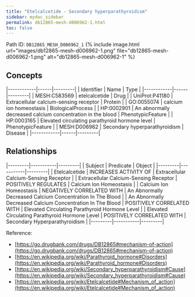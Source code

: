 ```yaml
---
title: "Etelcalcetide - Secondary hyperparathyroidism"
sidebar: mydoc_sidebar
permalink: db12865-mesh-d006962-1.html
toc: false 
---
```



Path ID: `DB12865_MESH_D006962_1`
{% include image.html url="images/db12865-mesh-d006962-1.png" file="db12865-mesh-d006962-1.png" alt="db12865-mesh-d006962-1" %}

## Concepts

|------------|------|---------|
| Identifier | Name | Type    |
|------------|------|---------|
| MESH:C583569 | etelcalcetide | Drug |
| UniProt:P41180 | Extracellular calcium-sensing receptor | Protein |
| GO:0055074 | calcium ion homeostasis | BiologicalProcess |
| HP:0002901 | An abnormally decreased calcium concentration in the blood | PhenotypicFeature |
| HP:0003165 | Elevated circulating parathyroid hormone level | PhenotypicFeature |
| MESH:D006962 | Secondary hyperparathyroidism | Disease |
|------------|------|---------|

## Relationships

|---------|-----------|---------|
| Subject | Predicate | Object  |
|---------|-----------|---------|
| Etelcalcetide | INCREASES ACTIVITY OF | Extracellular Calcium-Sensing Receptor |
| Extracellular Calcium-Sensing Receptor | POSITIVELY REGULATES | Calcium Ion Homeostasis |
| Calcium Ion Homeostasis | NEGATIVELY CORRELATED WITH | An Abnormally Decreased Calcium Concentration In The Blood |
| An Abnormally Decreased Calcium Concentration In The Blood | POSITIVELY CORRELATED WITH | Elevated Circulating Parathyroid Hormone Level |
| Elevated Circulating Parathyroid Hormone Level | POSITIVELY CORRELATED WITH | Secondary Hyperparathyroidism |
|---------|-----------|---------|

Reference: 
  - [https://go.drugbank.com/drugs/DB12865#mechanism-of-action](https://go.drugbank.com/drugs/DB12865#mechanism-of-action)
  - [https://en.wikipedia.org/wiki/Parathyroid_hormone#Disorders](https://en.wikipedia.org/wiki/Parathyroid_hormone#Disorders)
  - [https://en.wikipedia.org/wiki/Secondary_hyperparathyroidism#Cause](https://en.wikipedia.org/wiki/Secondary_hyperparathyroidism#Cause)
  - [https://en.wikipedia.org/wiki/Etelcalcetide#Mechanism_of_action](https://en.wikipedia.org/wiki/Etelcalcetide#Mechanism_of_action)
